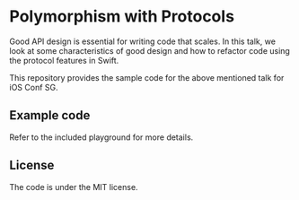 # Polymorphism with Protocols

Good API design is essential for writing code that scales. In this talk, we look at some characteristics of good design and how to refactor code using the protocol features in Swift.

This repository provides the sample code for the above mentioned talk for iOS Conf SG.

## Example code

Refer to the included playground for more details.

## License

The code is under the MIT license.
